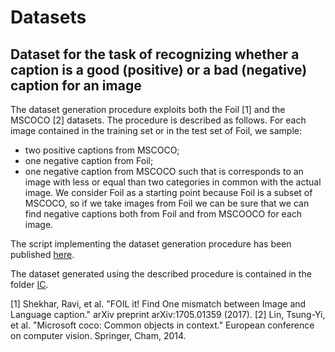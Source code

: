 # Datasets

## Dataset for the task of recognizing whether a caption is a good (positive) or a bad (negative) caption for an image
The dataset generation procedure exploits both the Foil [1] and the MSCOCO [2] datasets. The procedure is described as follows. For each image contained in the training set or in the test set of Foil, we sample:
- two positive captions from MSCOCO;
- one negative caption from Foil;
- one negative caption from MSCOCO such that is corresponds to an image with less or equal than two categories in common with the actual image.
We consider Foil as a starting point because Foil is a subset of MSCOCO, so if we take images from Foil we can be sure that we can find negative captions both from Foil and from MSCOOCO for each image.

The script implementing the dataset generation procedure has been published [here](https://github.com/hoavt-54/nli-images/blob/master/models/build_ic_dataset.py).

The dataset generated using the described procedure is contained in the folder [IC](https://github.com/hoavt-54/nli-images/tree/master/datasets/IC).

[1] Shekhar, Ravi, et al. "FOIL it! Find One mismatch between Image and Language caption." arXiv preprint arXiv:1705.01359 (2017).
[2] Lin, Tsung-Yi, et al. "Microsoft coco: Common objects in context." European conference on computer vision. Springer, Cham, 2014.
